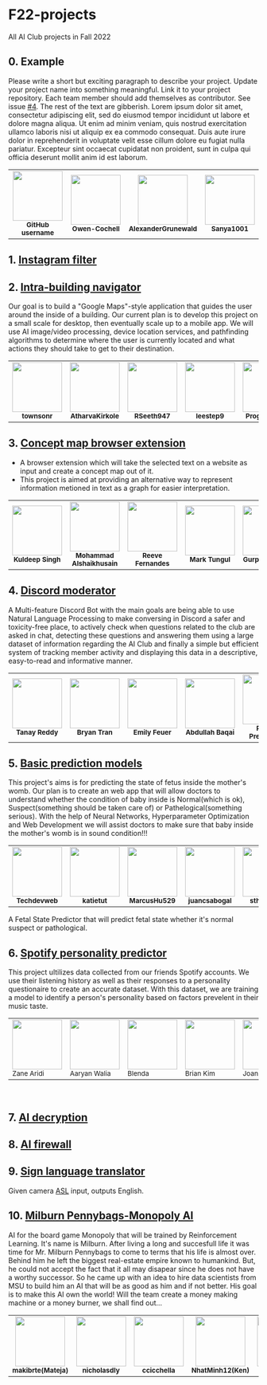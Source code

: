 # F22-projects
All AI Club projects in Fall 2022

## 0. Example

Please write a short but exciting paragraph to describe your project. Update your project name into something meaningful. Link it to your project repository. Each team member should add themselves as contributor. See issue [#4](https://github.com/MSU-AI/F22-projects/issues/4). The rest of the text are gibberish. Lorem ipsum dolor sit amet, consectetur adipiscing elit, sed do eiusmod tempor incididunt ut labore et dolore magna aliqua. Ut enim ad minim veniam, quis nostrud exercitation ullamco laboris nisi ut aliquip ex ea commodo consequat. Duis aute irure dolor in reprehenderit in voluptate velit esse cillum dolore eu fugiat nulla pariatur. Excepteur sint occaecat cupidatat non proident, sunt in culpa qui officia deserunt mollit anim id est laborum.

<table>
  <tbody>
    <tr>
      <td align="center">
        <a href="https://github.com/features/copilot">
        <img src="https://github.githubassets.com/images/modules/site/copilot/copilot.png" width="100px;">
        </a><br/>
        <small><b>GitHub username</b></small>
      </td>
      <td align="center">
        <a href="https://github.com/Owen-Cochell">
        <img src="https://avatars.githubusercontent.com/u/28907989?v=4" width="100px;">
        </a><br/>
        <small><b>Owen-Cochell</b></small>
      </td>
      <td align="center">
        <a href="https://github.com/AlexanderGrunewald">
        <img src="https://avatars.githubusercontent.com/u/97201153?v=4" width="100px;"/>
        </a><br/>
        <small><b>AlexanderGrunewald</b></small>
      </td>
      <td align="center">
        <a href="https://github.com/Sanya1001">
        <img src="https://avatars.githubusercontent.com/u/85473792?v=4" width="100px;"/>
        </a><br/>
        <small><b>Sanya1001</b></small>
      </td>
    </tr>
  </tbody>
</table>

## 1. [Instagram filter](#)

## 2. [Intra-building navigator](https://github.com/MSU-AI/IntraBuildingNavigator)
Our goal is to build a "Google Maps"-style application that guides the user around the inside of a building. Our current plan is to develop this project on a small scale for desktop, then eventually scale up to a mobile app. We will use AI image/video processing, device location services, and pathfinding algorithms to determine where the user is currently located and what actions they should take to get to their destination.

<table>
  <tbody>
    <tr>
      <td align="center">
        <a href="https://github.com/townsonr">
        <img src="https://avatars.githubusercontent.com/u/73606631?v=4" width="100px;">
        </a><br/>
        <small><b>townsonr</b></small>
      </td>
      <td align="center">
        <a href="https://github.com/AtharvaKirkole">
        <img src="https://avatars.githubusercontent.com/u/86716884?v=4" width="100px;">
        </a><br/>
        <small><b>AtharvaKirkole</b></small>
      </td>
      <td align="center">
        <a href="https://github.com/RSeeth947">
        <img src="https://avatars.githubusercontent.com/u/67927758?v=4" width="100px;">
        </a><br/>
        <small><b>RSeeth947</b></small>
      </td>
      <td align="center">
        <a href="https://github.com/leestep9">
        <img src="https://avatars.githubusercontent.com/u/46537881?v=4" width="100px;">
        </a><br/>
        <small><b>leestep9</b></small>
      </td>
      <td align="center">
        <a href="https://github.com/ProgramRush">
        <img src="https://avatars.githubusercontent.com/u/87960843?v=4" width="100px;">
        </a><br/>
        <small><b>ProgramRush</b></small>
      </td>
      <td align="center">
        <a href="https://github.com/mwaleeed">
        <img src="https://avatars.githubusercontent.com/u/88088085?v=4" width="100px;">
        </a><br/>
        <small><b>mwaleeed</b></small>
      </td>
      <td align="center">
        <a href="https://github.com/tegascott">
        <img src="https://avatars.githubusercontent.com/u/109388061?v=4" width="100px;">
        </a><br/>
        <small><b>tegascott</b></small>
      </td>
    </tr>
  </tbody>
</table>

## 3. [Concept map browser extension](#)
- A browser extension which will take the selected text on a website as input and create a concept map out of it.
- This project is aimed at providing an alternative way to represent information metioned in text as a graph for easier
interpretation.

<table>
  <tbody>
    <tr>
      <td align="center">
        <a href="https://github.com/kuldeep7688">
        <img src="https://avatars.githubusercontent.com/u/10415481?v=4" width="100px;">
        </a><br/>
        <small><b>Kuldeep Singh</b></small>
      </td>
      <td align="center">
        <a href="https://github.com/MAlshaik">
        <img src="https://avatars.githubusercontent.com/u/56054023?v=4" width="100px;"/>
        </a><br/>
        <small><b>Mohammad Alshaikhusain</b></small>
      </td>
      <td align="center">
        <a href="https://github.com/ReeveFernandes">
        <img src="https://avatars.githubusercontent.com/u/92554845?v=4" width="100px;"/>
        </a><br/>
        <small><b>Reeve Fernandes</b></small>
      </td>
      <td align="center">
        <a href="https://github.com/forwvss">
        <img src="https://avatars.githubusercontent.com/u/97998845?v=4" width="100px;"/>
        </a><br/>
        <small><b>Mark Tungul</b></small>
      </td>
      <td align="center">
        <a href="https://github.com/gSingh-debug">
        <img src="https://avatars.githubusercontent.com/u/108957502?v=4" width="100px;"/>
        </a><br/>
        <small><b>Gurpreet Singh</b></small>
      </td>
      <td align="center">
        <a href="https://github.com/yellowmellow22">
        <img src="https://avatars.githubusercontent.com/u/112713212?v=4" width="100px;"/>
        </a><br/>
        <small><b>Michael Plante</b></small>
      </td>
      <td align="center">
        <a href="https://github.com/arael34">
        <img src="https://avatars.githubusercontent.com/u/94145174?v=4" width="100px;"/>
        </a><br/>
        <small><b>Jonas Groening</b></small>
      </td>
    </tr>
  </tbody>
</table>

## 4. [Discord moderator](https://github.com/MSU-AI/DiscordModeratorBot)
A Multi-feature Discord Bot with the main goals are being able to use Natural Language Processing to make conversing in Discord a safer and toxicity-free place, to actively check when questions related to the club are asked in chat, detecting these questions and answering them using a large dataset of information regarding the AI Club and finally a simple but efficient system of tracking member activity and displaying this data in a descriptive, easy-to-read and informative manner.

<table>
  <tbody>
    <tr>
      <td align="center">
        <a href="https://github.com/Tanakiin">
        <img src="https://avatars.githubusercontent.com/u/64032384?v=4\Attempt5.png" width="100px;">
        </a><br/>
        <small><b>Tanay Reddy</b></small>
      </td>
       <td align="center">
        <a href="https://github.com/brytran">
        <img src="https://avatars.githubusercontent.com/u/98930713?v=4" width="100px;">
        </a><br/>
        <small><b>Bryan Tran</b></small>
      </td>
     <td align="center">
      <a href="https://github.com/emilyfeuer">
      <img src="https://avatars.githubusercontent.com/u/20713673?v=4", width="100px;">
      </a><br/>
      <small><b>Emily Feuer</b></small>
     </td>
     <td align="center">
        <a href="https://github.com/XtremeBuild">
        <img src="https://avatars.githubusercontent.com/u/87911342?v=4" width="100px;">
        </a><br/>
        <small><b>Abdullah Baqai</b></small>
      </td>
      <td align="center">
        <a href="https://github.com/PranavPremchand">
        <img src="https://avatars.githubusercontent.com/u/102814907?v=4" width="100px;">
        </a><br/>
        <small><b>Pranav Premchand</b></small>
      </td>
      <td align="center">
        <a href="https://github.com/spulvender">
        <img src="https://avatars.githubusercontent.com/u/29869792?v=4" width="100px;">
        </a><br/>
        <small><b>Sudhanva Pulvender</b></small>
      </td>
      </td>
      <td align="center">
        <a href="https://github.com/tanmay-sketch">
        <img src="https://avatars.githubusercontent.com/u/56361307?v=4" width="100px;">
        </a><br/>
        <small><b>Tanmay Grandhisiri</b></small>
      </td>
    </tr>
   </tbody>
</table>

## 5. [Basic prediction models](https://github.com/MSU-AI/Fetal-Sate-Predictor)
This project's aims is for predicting the state of fetus inside the mother's womb. Our plan is to create an web app that will allow doctors to understand whether the condition of baby inside is Normal(which is ok), Suspect(something should be taken care of) or Pathelogical(something serious). With the help of Neural Networks, Hyperparameter Optimization and Web Development we will assist doctors to make sure that baby inside the mother's womb is in sound condition!!! 

<table>
  <tbody>
    <tr>
      <td align="center">
        <a href="https://github.com/Techdevweb">
        <img src="https://avatars.githubusercontent.com/u/66744996?v=4" width="100px;">
        </a><br/>
        <small><b>Techdevweb</b></small>
      </td>
      <td align="center">
        <a href="https://github.com/katietut">
        <img src="https://avatars.githubusercontent.com/u/115242194?v=4" width="100px;">
        </a><br/>
        <small><b>katietut</b></small>
      </td>
      <td align="center">
        <a href="https://github.com/MarcusHu529">
        <img src="https://avatars.githubusercontent.com/u/114897364?v=4" width="100px;">
        </a><br/>
        <small><b>MarcusHu529</b></small>
      </td>
      <td align="center">
        <a href="https://github.com/juancsabogal">
        <img src="https://avatars.githubusercontent.com/u/114792472?v=4" width="100px;">
        </a><br/>
        <small><b>juancsabogal</b></small>
      </td>
      <td align="center">
        <a href="https://github.com/sthuy9804">
        <img src="https://avatars.githubusercontent.com/u/114836703?v=4" width="100px;">
        </a><br/>
        <small><b>sthuy9804</b></small>
      </td>
      <td align="center">
        <a href="https://github.com/KoyaS">
        <img src="https://avatars.githubusercontent.com/u/39803522?v=4" width="100px;">
        </a><br/>
        <small><b>KoyaS</b></small>
      </td>
      <td align="center">
        <a href="https://github.com/Goob16">
        <img src="https://avatars.githubusercontent.com/u/114874289?v=4" width="100px;">
        </a><br/>
        <small><b>Goob16</b></small>
      </td>
    </tr>
  </tbody>
</table>


A Fetal State Predictor that will predict fetal state whether it's normal suspect or pathological.

## 6. [Spotify personality predictor](#)
<p>
  This project ultilizes data collected from our friends Spotify accounts. We use their listening history as well as their responses to a personality questionaire to create an accurate dataset.  With this dataset, we are training a model to identify a person's personality based on factors prevelent in their music taste.
</p>
<table>
  <tbody>
    <tr>
      <td>
        <a href="https://github.com/ZaneAridi1022">
          <img src="https://avatars.githubusercontent.com/u/80779298?v=4" width="100px;"> 
          </a><br/>
        <small>Zane Aridi</small>
      </td>
      <td>
        <a href="https://github.com/aaryan-walia">
          <img src="https://avatars.githubusercontent.com/u/111919808?v=4" width="100px;"> 
          </a><br/>
        <small>Aaryan Walia</small>
      </td>
      <td>
        <a href="https://github.com/bjyan04">
          <img src="https://avatars.githubusercontent.com/u/109554116?v=4" width="100px;"> 
          </a><br/>
        <small>Blenda</small>
      </td>
      <td>
        <a href="https://github.com/briankim0914">
          <img src="https://avatars.githubusercontent.com/u/105545869?v=4" width="100px;"> 
          </a><br/>
        <small>Brian Kim</small>
      </td>
      <td>
        <a href="https://github.com/KaijiaZhan">
          <img src="https://avatars.githubusercontent.com/u/97995975?v=4" width="100px;"> 
          </a><br/>
        <small>Joanna</small>
      </td>
      <td>
        <a href="https://github.com/mannaswal">
          <img src="https://avatars.githubusercontent.com/u/85875015?v=4" width="100px;"> 
          </a><br/>
        <small>Mann Aswal</small>
      </td>
      <td>
        <a href="https://github.com/Nilvek789">
          <img src="https://avatars.githubusercontent.com/u/114879222?v=4" width="100px;"> 
          </a><br/>
        <small>Kevin</small>
      </td>
    </tr>
  </tbody>
</table>
<br>

## 7. [AI decryption](#)

## 8. [AI firewall](#)

## 9. [Sign language translator](https://github.com/MSU-AI/SignLanguageTranslator)
Given camera [ASL](https://en.wikipedia.org/wiki/American_Sign_Language) input, outputs English.

## 10. [Milburn Pennybags-Monopoly AI](https://github.com/MSU-AI/milburn-monopoly-ai)
AI for the board game Monopoly that will be trained by Reinforcement Learning. It's name is Milburn. After living a long and succesfull life it was time for Mr. Milburn Pennybags to come to terms that his life is almost over. Behind him he left the biggest real-estate empire known to humankind. But, he could not accept the fact that it all may disapear since he does not have a worthy successor. So he came up with an idea to hire data scientists from MSU to build him an AI that will be as good as him and if not better. His goal is to make this AI own the world! Will the team create a money making machine or a money burner, we shall find out...
<table>
  <tbody>
    <tr>
      <td align="center">
        <a href="https://github.com/makibrte">
        <img src="https://avatars.githubusercontent.com/u/113369108?v=4" width="100px;"/>
        </a><br/>
        <small><b>makibrte(Mateja)</b></small>
      </td>
      <td align="center">
        <a href="https://github.com/nicholasdly">
        <img src="https://avatars.githubusercontent.com/u/61239473?v=4" width="100px;"/>
        </a><br/>
        <small><b>nicholasdly</b></small>
         </td>
      <td align="center">
        <a href="https://github.com/ccicchella">
        <img src="https://avatars.githubusercontent.com/u/107056988?v=4" width="100px;"/>
        </a><br/>
        <small><b>ccicchella</b></small>
      </td>
      <td align="center">
        <a href="https://github.com/NhatMinh12">
        <img src="https://avatars.githubusercontent.com/u/74853310?v=4" width="100px;"/>
        </a><br/>
        <small><b>NhatMinh12(Ken)</b></small>
      </td>
      <td align="center">
        <a href="https://github.com/RyanFilipiak">
        <img src="https://avatars.githubusercontent.com/u/114832068?v=4" width="100px;"/>
        </a><br/>
        <small><b>RyanFilipiak</b></small>
      </td>
      </tr>
  </tbody>
</table>

